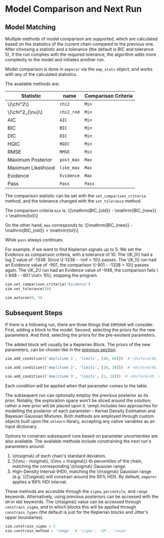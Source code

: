 # Model Comparison and Next Run

## Model Matching

Multiple methods of model comparison are supported, which are calculated based on the statistics of the current chain compared to the previous one. After choosing a statistic and a tolerance (the default is BIC and tolerance 5), if the run complies with the required tolerance, the algorithm adds more complexity to the model and initiates another run.

Model comparison is done in `emperor` via the `emp_stats` object, and works with any of the calculated statistics.

The available methods are:


| Statistic           | name            | Comparison Criteria |
|---------------------|-----------------|---------------------|
| \\(\chi^2\\)        | ```chi2```      | ```Min```           |
| \\(\chi^2_{\nu}\\)  | ```chi2_red```  | ```Min```           |
| AIC                 | ```AIC```       | ```Min```           |
| BIC                 | ```BIC```       | ```Min```           |
| DIC                 | ```DIC```       | ```Min```           |        
| HQIC                | ```HQIC```      | ```Min```           |        
| RMSE                | ```RMSE```      | ```Min```           |        
| Maximum Posterior   | ```post_max```  | ```Max```           |
| Maximum Likelihood  | ```like_max```  | ```Max```           |
| Evidence            | ```Evidence```  | ```Max```           |
| Pass                | ```Pass```      | ```Pass```          |


The comparison statistic can be set with the `set_comparison_criteria` method, and the tolerance changed with the `set_tolerance` method.

The comparison criteria `min` is:
\\[\mathrm{BIC_{old}} - \mathrm{BIC_{new}} > \mathrm{tol}\\]

On the other hand, `max` corresponds to:
\\[\mathrm{BIC_{new}} - \mathrm{BIC_{old}} > \mathrm{tol}\\]

While `pass` always continues.


For example, if we want to find Keplerian signals up to 5. We set the Evidence as comparison criteria, with a tolerance of 10. The \\(K_0\\) had a log Z value of -1338. Since \\(-1338 - -\inf > 10\\) passes.
The \\(K_1\\) run had an Evidence value of -901, the comparison \\(-901 - -1338 > 10\\) passes again. The \\(K_2\\) run had an Evidence value of -948, the comparison fails \\(-948 - -901 \not> 10\\), stopping the program. 

```python
sim.set_comparison_criteria('Evidence')
sim.set_tolerance(10)

sim.autorun(0, 5)
```

## Subsequent Steps

If there is a following run, there are three things that `EMPEROR` will consider. First, adding a block to the model. Second, selecting the priors for the new parameters. And third, selecting the priors for the pre-existent parameters.

The added block will usually be a Keplerian Block. The priors of the new parameters, can be chosen like in the [previous section](ug-the-model.md#specs-and-priors):

```python
sim.add_condition(['Amplitude 1', 'limits', [40, 60]])  # ~Uniform[40, 60]

sim.add_condition(['Amplitude 2', 'limits', [20, 30]])  # ~Uniform[40, 60]

sim.add_condition(['Amplitude 3', 'limits', [1, 10]])  # ~Uniform[40, 60]
```

Each condition will be applied when that parameter comes to the table.


The subsequent run can optionally employ the previous posterior as its prior. Notably, the exploration space won't be sliced around the solution; rather a new prior will be placed upon it. \emp\ includes two approaches for modelling the posterior of each parameter-- Kernel Density Estimation and Bayesian Gaussian Mixtures. Both methods are employed through custom objects built upon the `sklearn` library, accepting any native variables as an input dictionary.

Options to constrain subsequent runs based on parameter uncertainties are also available. The available methods include constraining the next run's parameters around:

1. \\(n\sigma\\) of each chain's standard deviation.
2. [\\(\mu - n\sigma\\), \\(\mu + n\sigma\\)]-th percentiles of the chain, matching the corresponding \\(n\sigma\\) Gaussian range.
3. High-Density Interval (HDI), matching the \\(n\sigma\\) Gaussian range (e.g. \\(2\sigma\\) will constrain around the 95% HDI). By default, `emperor` applies a 99% HDI interval.

These methods are accesible through the `sigma`, `percentile`, and `range` keywords. Alternatively, using previous posteriors can be accessed with the `GM` or `KDE` keywords. The \\(n\sigma\\) value can be accessed through `constrain_sigma`, and to which blocks this will be applied through `constrain_types` (the default is just for the Keplerian blocks and Jitter's upper boundaries).


```python
sim.constrain_sigma = 3
sim.constrain_method = 'range'  # 'sigma', 'GM', 'range'
```